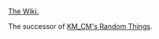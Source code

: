 [The Wiki.](https://km-cm.gitbook.io/km_cms-addon)

The successor of [KM_CM's Random Things](https://github.com/KM-CM/GarrysMod-KM_CMs_Random_Things).
